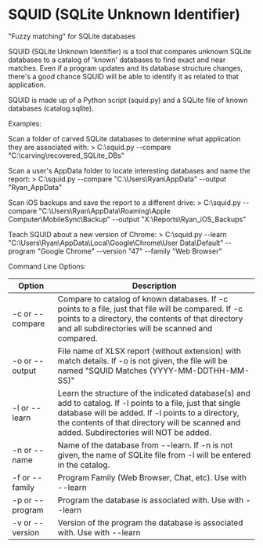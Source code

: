 SQUID (SQLite Unknown Identifier)
=========

"Fuzzy matching" for SQLite databases

SQUID (SQLite Unknown Identifier) is a tool that compares unknown SQLite databases to a catalog of 'known' databases to find exact and near matches.  Even if a program updates and its database structure changes, there's a good chance SQUID will be able to identify it as related to that application.

SQUID is made up of a Python script (squid.py) and a SQLite file of known databases (catalog.sqlite).  

Examples:

Scan a folder of carved SQLite databases to determine what application they are associated with:
\> C:\\squid.py --compare "C:\carving\recovered_SQLite_DBs"

Scan a user's AppData folder to locate interesting databases and name the report:
\> C:\\squid.py --compare "C:\Users\Ryan\AppData" --output "Ryan_AppData"

Scan iOS backups and save the report to a different drive:
\> C:\\squid.py --compare "C:\Users\Ryan\AppData\Roaming\Apple Computer\MobileSync\Backup" --output "X:\Reports\Ryan_iOS_Backups"

Teach SQUID about a new version of Chrome:
\> C:\\squid.py --learn "C:\Users\Ryan\AppData\Local\Google\Chrome\User Data\Default" --program "Google Chrome" --version "47" --family "Web Browser"


Command Line Options:

| Option          | Description                                             |
| --------------- | ------------------------------------------------------- |
| -c or --compare | Compare to catalog of known databases. If -c points to a file, just that file will be compared. If -c points to a directory, the contents of that directory and all subdirectories will be scanned and compared. |
| -o or --output  | File name of XLSX report (without extension) with match details.  If -o is not given, the file will be named "SQUID Matches (YYYY-MM-DDTHH-MM-SS)" |
| -l or --learn   | Learn the structure of the indicated database(s) and add to catalog. If -l points to a file, just that single database will be added. If -l points to a directory, the contents of that directory will be scanned and added. Subdirectories will NOT be added. |
| -n or --name    | Name of the database from --learn.  If -n is not given, the name of SQLite file from -l will be entered in the catalog.|
| -f or --family  | Program Family (Web Browser, Chat, etc).  Use with --learn |
| -p or --program | Program the database is associated with.  Use with --learn |
| -v or --version | Version of the program the database is associated with.  Use with --learn |

